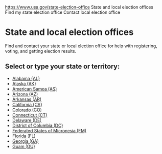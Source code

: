 

https://www.usa.gov/state-election-office
State and local election offices
Find my state election office
Contact local election office

State and local election offices
================================

Find and contact your state or local election office for help with registering, voting, and getting election results.

Select or type your state or territory:
---------------------------------------
* [Alabama (AL)](https://www.sos.alabama.gov/alabama-votes)
* [Alaska (AK)](https://www.elections.alaska.gov/)
* [American Samoa (AS)](https://aselectionoffice.gov/)
* [Arizona (AZ)](https://azsos.gov/elections)
* [Arkansas (AR)](https://www.sos.arkansas.gov/elections)
* [California (CA)](https://www.sos.ca.gov/elections)
* [Colorado (CO)](https://www.sos.state.co.us/pubs/elections/main.html)
* [Connecticut (CT)](https://portal.ct.gov/sots/common-elements/v5-template---redesign/elections--voting--home-page)
* [Delaware (DE)](https://elections.delaware.gov/index.shtml)
* [District of Columbia (DC)](https://dcboe.org/)
* [Federated States of Micronesia (FM)](https://www.fsmned.fm/)
* [Florida (FL)](https://www.dos.myflorida.com/elections/)
* [Georgia (GA)](https://sos.ga.gov/elections-division-georgia-secretary-states-office)
* [Guam (GU)](https://gec.guam.gov/)

